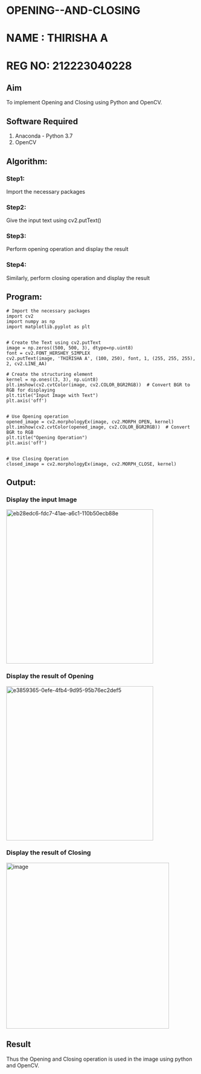# OPENING--AND-CLOSING
# NAME : THIRISHA A
# REG NO: 212223040228
## Aim
To implement Opening and Closing using Python and OpenCV.

## Software Required
1. Anaconda - Python 3.7
2. OpenCV
## Algorithm:
### Step1:

Import the necessary packages

### Step2:
Give the input text using cv2.putText()

### Step3:
Perform opening operation and display the result

### Step4:
Similarly, perform closing operation and display the result

 
## Program:

``` 
# Import the necessary packages
import cv2
import numpy as np
import matplotlib.pyplot as plt


# Create the Text using cv2.putText
image = np.zeros((500, 500, 3), dtype=np.uint8)
font = cv2.FONT_HERSHEY_SIMPLEX
cv2.putText(image, 'THIRISHA A', (100, 250), font, 1, (255, 255, 255), 2, cv2.LINE_AA)

# Create the structuring element
kernel = np.ones((3, 3), np.uint8)
plt.imshow(cv2.cvtColor(image, cv2.COLOR_BGR2RGB))  # Convert BGR to RGB for displaying
plt.title("Input Image with Text")
plt.axis('off')


# Use Opening operation
opened_image = cv2.morphologyEx(image, cv2.MORPH_OPEN, kernel)
plt.imshow(cv2.cvtColor(opened_image, cv2.COLOR_BGR2RGB))  # Convert BGR to RGB
plt.title("Opening Operation")
plt.axis('off')


# Use Closing Operation
closed_image = cv2.morphologyEx(image, cv2.MORPH_CLOSE, kernel)

```
## Output:

### Display the input Image
<img width="389" height="409" alt="eb28edc6-fdc7-41ae-a6c1-110b50ecb88e" src="https://github.com/user-attachments/assets/dab0283c-5b23-45ed-91e5-5bfea1536699" />



### Display the result of Opening
<img width="389" height="409" alt="e3859365-0efe-4fb4-9d95-95b76ec2def5" src="https://github.com/user-attachments/assets/ab42b4d6-888a-4e58-93d9-ee934ba9fa2a" />


### Display the result of Closing
<img width="431" height="440" alt="image" src="https://github.com/user-attachments/assets/db25de4a-045c-4c32-a95e-132908142e5c" />


## Result
Thus the Opening and Closing operation is used in the image using python and OpenCV.
